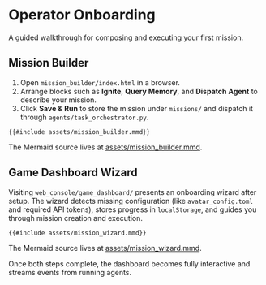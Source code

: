 # Operator Onboarding

A guided walkthrough for composing and executing your first mission.

## Mission Builder

1. Open `mission_builder/index.html` in a browser.
2. Arrange blocks such as **Ignite**, **Query Memory**, and **Dispatch Agent** to describe your mission.
3. Click **Save & Run** to store the mission under `missions/` and dispatch it through `agents/task_orchestrator.py`.

```mermaid
{{#include assets/mission_builder.mmd}}
```

The Mermaid source lives at [assets/mission_builder.mmd](assets/mission_builder.mmd).

## Game Dashboard Wizard

Visiting `web_console/game_dashboard/` presents an onboarding wizard after setup.
The wizard detects missing configuration (like `avatar_config.toml` and required
API tokens), stores progress in `localStorage`, and guides you through mission
creation and execution.

```mermaid
{{#include assets/mission_wizard.mmd}}
```

The Mermaid source lives at [assets/mission_wizard.mmd](assets/mission_wizard.mmd).

Once both steps complete, the dashboard becomes fully interactive and streams events
from running agents.
